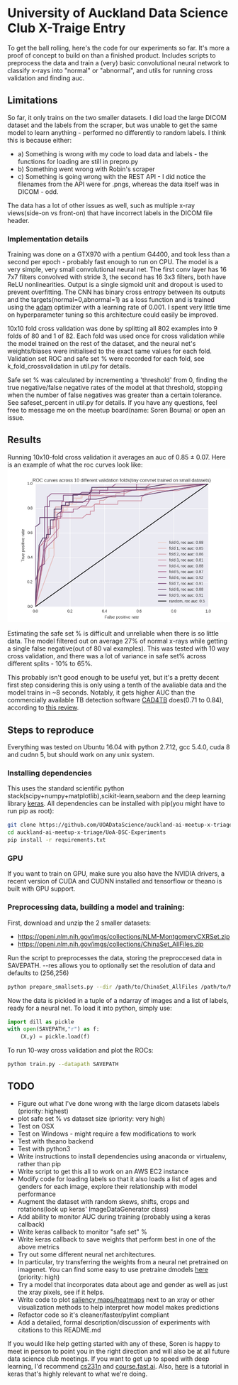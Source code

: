 # University of Auckland Data Science Club X-Traige Entry

To get the ball rolling, here's the code for our experiments so far. It's more a proof of concept to build on than a finished product.
Includes scripts to preprocess the data and train a (very) basic convolutional neural network to classify x-rays into "normal" or "abnormal", and utils for running cross validation and finding auc.

## Limitations
So far, it only trains on the two smaller datasets. I did load the large DICOM dataset and the labels from the scraper, but was unable to get the same model to learn anything - performed no differently to random labels. I think this is because either:
- a) Something is wrong with my code to load data and labels - the functions for loading are still in prepro.py
- b) Something went wrong with Robin's scraper
- c) Something is going wrong with the REST API - I did notice the filenames from the API were for .pngs, whereas the data itself was in DICOM - odd.

The data has a lot of other issues as well, such as multiple x-ray views(side-on vs front-on) that have incorrect labels in the DICOM file header.

### Implementation details
Training was done on a GTX970 with a pentium G4400, and took less than a second per epoch - probably fast enough to run on CPU.
The model is a very simple, very small convolutional neural net. The first conv layer has 16 7x7 filters convolved with stride 3, the second has 16 3x3 filters, both have ReLU nonlinearities. Output is a single sigmoid unit and dropout is used to prevent overfitting. The CNN has binary cross entropy between its outputs and the targets(normal=0,abnormal=1)  as a loss function and is trained using the [adam](https://arxiv.org/abs/1412.6980) optimizer with a learning rate of 0.001. I spent very little time on hyperparameter tuning so this architecture could easily be improved.

 10x10 fold cross validation was done by splitting all 802 examples into 9 folds of 80 and 1 of 82. Each fold was used once for cross validation while the model trained on the rest of the dataset, and the neural net's weights/biases were initialised to the exact same values for each fold. Validation set ROC and safe set % were recorded for each fold, see k_fold_crossvalidation in util.py for details.

Safe set % was calculated by incrementing a 'threshold' from 0, finding the true negative/false negative rates of the model at that threshold, stopping when the number of false negatives was greater than a certain tolerance. See safeset_percent in util.py for details.
If you have any questions, feel free to message me on the meetup board(name: Soren Bouma) or open an issue.


## Results
Running 10x10-fold cross validation it averages an auc of 0.85 ± 0.07. Here is an example of what the roc curves look like:
![roc](images/figure_1.png)

Estimating the safe set % is difficult and unreliable when there is so little data. The model filtered out on average 27% of normal x-rays while getting a single false negative(out of 80 val examples). This was tested with 10 way cross validation, and there was a lot of variance in safe set% across different splits - 10% to 65%.

This probably isn't good enough to be useful yet, but it's a pretty decent first step considering this is only using a tenth of the avaliable data and the model trains in ~8 seconds. Notably, it gets higher AUC than the commercially available TB detection software [CAD4TB](http://www.diagnijmegen.nl/index.php/CAD4TB) does(0.71 to 0.84), according to [this review](https://www.ncbi.nlm.nih.gov/pubmed/27510250).

## Steps to reproduce
Everything was tested on Ubuntu 16.04 with python 2.7.12, gcc 5.4.0, cuda 8 and cudnn 5, but should work on any unix system.
### Installing dependencies
This uses the standard scientific python stack(scipy+numpy+matplotlib),scikit-learn,seaborn and the deep learning library [keras](keras.io).
 All dependencies can be installed with pip(you might have to run pip as root):
```bash
git clone https://github.com/UOADataScience/auckland-ai-meetup-x-triage
cd auckland-ai-meetup-x-triage/UoA-DSC-Experiments
pip install -r requirements.txt
```
### GPU
If you want to train on GPU, make sure you also have the NVIDIA drivers, a recent version of CUDA and CUDNN installed and tensorflow or theano is built with GPU support.
### Preprocessing data, building a model and training:
First, download and unzip the 2 smaller datasets:
- https://openi.nlm.nih.gov/imgs/collections/NLM-MontgomeryCXRSet.zip
- https://openi.nlm.nih.gov/imgs/collections/ChinaSet_AllFiles.zip

Run the script to preprocesses the data, storing the preproccesed data in SAVEPATH. --res allows you to optionally set the resolution of data and defaults to (256,256)
```bash
python prepare_smallsets.py --dir /path/to/ChinaSet_AllFiles /path/to/MontgomerySet --savepath SAVEPATH --res 256 256
```
Now the data is pickled in a tuple of a ndarray of images and a list of labels, ready for a neural net. To load it into python, simply use:
```python
import dill as pickle
with open(SAVEPATH,"r") as f:
	(X,y) = pickle.load(f)
```
To run 10-way cross validation and plot the ROCs:
```bash
python train.py --datapath SAVEPATH
```

## TODO
- Figure out what I've done wrong with the large dicom datasets labels (priority: highest)
- plot safe set % vs dataset size (priority: very high)
- Test on OSX
- Test on Windows - might require a few modifications to work
- Test with theano backend
- Test with python3
- Write instructions to install dependencies using anaconda or virtualenv, rather than pip
- Write script to get this all to work on an AWS EC2 instance
- Modify code for loading labels so that it also loads a list of ages and genders for each image, explore their relationship with model performance
- Augment the dataset with random skews, shifts, crops and rotations(look up keras' ImageDataGenerator class)
- Add ability to monitor AUC during training (probably using a keras callback)
- Write keras callback to monitor "safe set" %
- Write keras callback to save weights that perform best in one of the above metrics
- Try out some different neural net architectures.
- In particular, try transferring the weights from a neural net pretrained on imagenet. You can find some easy to use pretraine dmodels [here](https://github.com/fchollet/deep-learning-models) (priority: high)
- Try a model that incorporates data about age and gender as well as just the xray pixels, see if it helps.
- Write code to plot [saliency maps/heatmaps](https://arxiv.org/pdf/1312.6034.pdf) next to an xray or other visualization methods to help interpret how model makes predictions
- Refactor code so it's cleaner/faster/pylint compliant
- Add a detailed, formal description/discussion of experiments with citations to this README.md


If you would like help getting started with any of these, Soren is happy to meet in person to point you in the right direction and will also be at all future data science club meetings. If you want to get up to speed with deep learning, I'd recommend [cs231n](cs231n.github.io) and [course.fast.ai](course.fast.ai). Also, [here](https://blog.keras.io/building-powerful-image-classification-models-using-very-little-data.html) is a tutorial in keras that's highly relevant to what we're doing.
